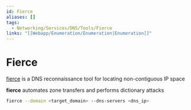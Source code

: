 ```yaml
---
id: Fierce
aliases: []
tags:
  - Networking/Services/DNS/Tools/Fierce
links: "[[Webapp/Enumeration/Enumeration|Enumeration]]"
---
```


# Fierce

[fierce](https://github.com/mschwager/fierce)
is a DNS reconnaissance tool for locating non-contiguous IP space

**fierce** automates zone transfers and performs dictionary attacks

```sh
fierce --domain <target_domain> --dns-servers <dns_ip>
```
